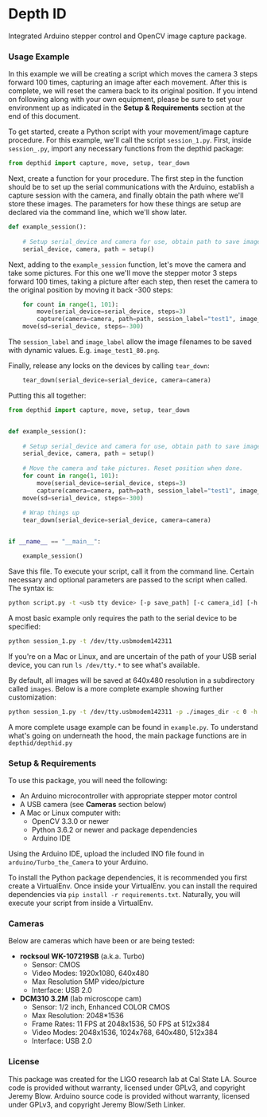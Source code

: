 # Depth ID

Integrated Arduino stepper control and OpenCV image capture package.

### Usage Example

In this example we will be creating a script which moves the camera 3 steps forward 100 times, 
capturing an image after each movement. After this is complete, we will reset the camera back
to its original position. If you intend on following along with your own equipment, please be
sure to set your environment up as indicated in the **Setup & Requirements** section at the
end of this document. 

To get started, create a Python script with your movement/image capture procedure. For this example,
we'll call the script `session_1.py`. First, inside `session_.py`, import any necessary functions
from the depthid package:

```python
from depthid import capture, move, setup, tear_down
```

Next, create a function for your procedure. The first step in the function should be to set up
the serial communications with the Arduino, establish a capture session with the camera, and
finally obtain the path where we'll store these images. The parameters for how these things
are setup are declared via the command line, which we'll show later. 

```python
def example_session():
    
    # Setup serial_device and camera for use, obtain path to save images to
    serial_device, camera, path = setup()
```
        
Next, adding to the `example_session` function, let's move the camera and take some pictures. 
For this one we'll move the stepper motor 3 steps forward 100 times, taking a picture after 
each step, then reset the camera to the original position by moving it back -300 steps:

```python
    for count in range(1, 101):
        move(serial_device=serial_device, steps=3)
        capture(camera=camera, path=path, session_label="test1", image_label=str(count * 3))
    move(sd=serial_device, steps=-300)
```

The `session_label` and `image_label` allow the image filenames to be saved with dynamic values. 
E.g. `image_test1_80.png`.
        
Finally, release any locks on the devices by calling `tear_down`:

```python
    tear_down(serial_device=serial_device, camera=camera)
```
        
Putting this all together:

```python
from depthid import capture, move, setup, tear_down


def example_session():
    
    # Setup serial_device and camera for use, obtain path to save images
    serial_device, camera, path = setup()
    
    # Move the camera and take pictures. Reset position when done.
    for count in range(1, 101):
        move(serial_device=serial_device, steps=3)
        capture(camera=camera, path=path, session_label="test1", image_label=str(count * 3))
    move(sd=serial_device, steps=-300)
    
    # Wrap things up
    tear_down(serial_device=serial_device, camera=camera)


if __name__ == "__main__":

    example_session()
```


Save this file. To execute your script, call it from the command line. Certain necessary and
optional parameters are passed to the script when called. The syntax is: 

```bash
python script.py -t <usb tty device> [-p save_path] [-c camera_id] [-h height] [-w width] [-b baud]
```

A most basic example only requires the path to the serial device to be specified:

```bash
python session_1.py -t /dev/tty.usbmodem142311
```
    
If you're on a Mac or Linux, and are uncertain of the path of your USB serial device, you can 
run `ls /dev/tty.*` to see what's available. 

By default, all images will be saved at 640x480 resolution in a subdirectory called `images`.
Below is a more complete example showing further customization:

```bash
python session_1.py -t /dev/tty.usbmodem142311 -p ./images_dir -c 0 -h 1024 -w 1080 -b 9600
```

A more complete usage example can be found in `example.py`. To understand what's going on
underneath the hood, the main package functions are in `depthid/depthid.py` 
    
### Setup & Requirements

To use this package, you will need the following:

* An Arduino microcontroller with appropriate stepper motor control
* A USB camera (see **Cameras** section below)
* A Mac or Linux computer with:
    * OpenCV 3.3.0 or newer
    * Python 3.6.2 or newer and package dependencies
    * Arduino IDE

Using the Arduino IDE, upload the included INO file found in `arduino/Turbo_the_Camera` to 
your Arduino. 

To install the Python package dependencies, it is recommended you first create a VirtualEnv. Once 
inside your VirtualEnv. you can install the required dependencies via 
`pip install -r requirements.txt`. Naturally, you will execute your script from inside a VirtualEnv. 


### Cameras

Below are cameras which have been or are being tested:

* **rocksoul WK-107219SB** (a.k.a. Turbo)
    * Sensor: CMOS
    * Video Modes: 1920x1080, 640x480
    * Max Resolution 5MP video/picture
    * Interface: USB 2.0
* **DCM310 3.2M** (lab microscope cam)
    * Sensor: 1/2 inch, Enhanced COLOR CMOS
    * Max Resolution: 2048*1536
    * Frame Rates: 11 FPS at 2048x1536, 50 FPS at 512x384
    * Video Modes: 2048x1536, 1024x768, 640x480, 512x384
    * Interface: USB 2.0


### License

This package was created for the LIGO research lab at Cal State LA. Source code is provided without
warranty, licensed under GPLv3, and copyright Jeremy Blow. Arduino source code is provided
without warranty, licensed under GPLv3, and copyright Jeremy Blow/Seth Linker. 